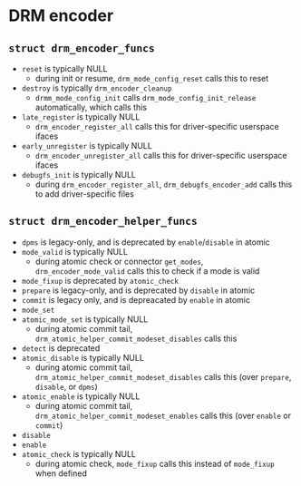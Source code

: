 DRM encoder
===========

## `struct drm_encoder_funcs`

- `reset` is typically NULL
  - during init or resume, `drm_mode_config_reset` calls this to reset
- `destroy` is typically `drm_encoder_cleanup`
  - `drmm_mode_config_init` calls `drm_mode_config_init_release`
    automatically, which calls this
- `late_register` is typically NULL
  - `drm_encoder_register_all` calls this for driver-specific userspace ifaces
- `early_unregister` is typically NULL
  - `drm_encoder_unregister_all` calls this for driver-specific userspace
    ifaces
- `debugfs_init` is typically NULL
  - during `drm_encoder_register_all`, `drm_debugfs_encoder_add` calls this to
    add driver-specific files

## `struct drm_encoder_helper_funcs`

- `dpms` is legacy-only, and is deprecated by `enable`/`disable` in atomic
- `mode_valid` is typically NULL
  - during atomic check or connector `get_modes`, `drm_encoder_mode_valid`
    calls this to check if a mode is valid
- `mode_fixup` is deprecated by `atomic_check`
- `prepare` is legacy-only, and is deprecated by `disable` in atomic
- `commit` is legacy only, and is depreacated by `enable` in atomic
- `mode_set`
- `atomic_mode_set` is typically NULL
  - during atomic commit tail, `drm_atomic_helper_commit_modeset_disables`
    calls this
- `detect` is deprecated
- `atomic_disable` is typically NULL
  - during atomic commit tail, `drm_atomic_helper_commit_modeset_disables`
    calls this (over `prepare`, `disable`, or `dpms`)
- `atomic_enable` is typically NULL
  - during atomic commit tail, `drm_atomic_helper_commit_modeset_enables`
    calls this (over `enable` or `commit`)
- `disable`
- `enable`
- `atomic_check` is typically NULL
  - during atomic check, `mode_fixup` calls this instead of `mode_fixup` when
    defined
